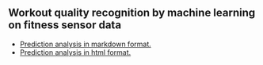 ## Workout quality recognition by machine learning on fitness sensor data
* [Prediction analysis in markdown format.][1]
* [Prediction analysis in html format.][2]

[1]: https://github.com/alexindata/workoutQualityRecognition/blob/master/workoutQualRecognitionML.md "Prediction analysis in markdown format."
[2]: http://htmlpreview.github.io/?https://github.com/alexindata/workoutQualityRecognition/blob/master/workoutQualRecognitionML.html "Prediction analysis in html format."